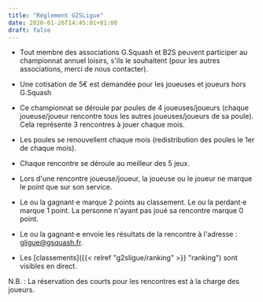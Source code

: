 ```yaml
---
title: "Réglement G2SLigue"
date: 2020-01-26T14:45:01+01:00
draft: false
---
```


* Tout membre des associations G.Squash et B2S peuvent participer au championnat annuel loisirs, s'ils le souhaitent (pour les autres associations, merci de nous contacter).

* Une cotisation de 5€ est demandée pour les joueuses et joueurs hors G.Squash

* Ce championnat se déroule par poules de 4 joueuses/joueurs (chaque joueuse/joueur rencontre tous les autres joueuses/joueurs de sa poule). Cela représente 3 rencontres à jouer chaque mois.

* Les poules se renouvellent chaque mois (redistribution des poules le 1er de chaque mois).

* Chaque rencontre se déroule au meilleur des 5 jeux.

* Lors d'une rencontre joueuse/joueur, la joueuse ou le joueur ne marque le point que sur son service.

* Le ou la gagnant⋅e marque 2 points au classement. Le ou la perdant⋅e marque 1 point. La personne n'ayant pas joué sa rencontre marque 0 point.

* Le ou la gagnant⋅e envoie les résultats de la rencontre à l'adresse : gligue@gsquash.fr.

* Les [classements]({{< relref "g2sligue/ranking" >}} "ranking") sont visibles en direct.

N.B. : La réservation des courts pour les rencontres est à la charge des joueurs.
